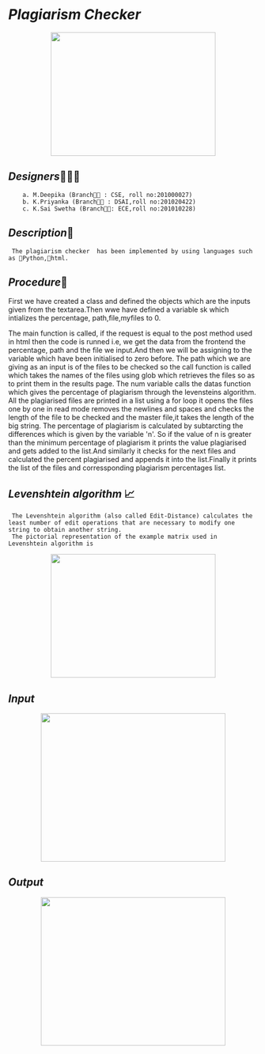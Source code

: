 # ***Plagiarism Checker***
<p align="center">
<img width ="333" height="250"
 src="https://user-images.githubusercontent.com/85957181/123552312-35572500-d793-11eb-936f-33f9e6242c8c.png">
 </p>
  
  ## ***Designers***👧👩🧑
        a. M.Deepika (Branch👨‍🎓 : CSE, roll no:201000027)
        b. K.Priyanka (Branch👨‍🎓 : DSAI,roll no:201020422)
        c. K.Sai Swetha (Branch👨‍🎓: ECE,roll no:201010228)
  ## ***Description***📝
  
     The plagiarism checker  has been implemented by using languages such as 🔺Python,📍html.
     
     
   ## ***Procedure***🧾
 First we have created a class and defined
the objects which are the inputs given 
from the textarea.Then wwe have defined a
variable sk which intializes the percentage,
path,file,myfiles to 0.

The main function is called, if the request
is equal to the post method used in html then the code is runned i.e, we get the data from the 
frontend the percentage, path and the file we input.And then we will be assigning to the variable which have been initialised to zero before.
The path which we are giving as an input is of the files to be checked so the call function 
is called which takes the names of the files using glob which retrieves the files so as to print them in the results page.
The num variable calls the datas function which gives the percentage of plagiarism through the levensteins algorithm.
All the plagiarised files are printed in a list using a for loop it opens the files one by one in read mode removes the newlines and spaces and checks the length of the file to be checked and the master file,it takes the length of the big string.
The percentage of plagiarism is calculated by subtarcting the differences which is given by the variable 'n'.
So if the value of n is greater than the minimum percentage of plagiarism it prints the value plagiarised and gets added to the list.And similarly it 
checks for the next files
and calculated the percent plagiarised and appends it into the list.Finally it prints the list of the files and corressponding plagiarism percentages list.
     
     
    

     
     
     
     
     
  ## ***Levenshtein algorithm*** 📈
     The Levenshtein algorithm (also called Edit-Distance) calculates the least number of edit operations that are necessary to modify one string to obtain another string.
     The pictorial representation of the example matrix used in Levenshtein algorithm is
   <p align="center">
  <img width ="333" height="250"
  src="https://user-images.githubusercontent.com/81485191/123628952-4b1b2780-d831-11eb-8d0d-d5fc7df635ee.jpeg">
  </p>
  
  ## ***Input***
  <p align="center">
 <img width ="373" height="300"
   src="https://user-images.githubusercontent.com/85957181/123632848-0b0a7380-d836-11eb-910f-36d7439cf16e.jpg">
    </p>
    
   ## ***Output***
   <p align="center">
 <img width ="373" height="300"
   src="https://user-images.githubusercontent.com/85957181/123634204-c8499b00-d837-11eb-9761-ecbb7e064e13.jpg">
   </p>


  





  
     
